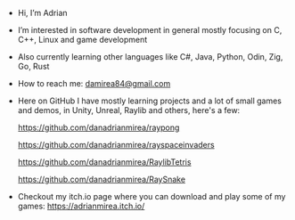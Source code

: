 - Hi, I’m Adrian
- I’m interested in software development in general mostly focusing on C, C++, Linux and game development
- Also currently learning other languages like C#, Java, Python, Odin, Zig, Go, Rust
- How to reach me: damirea84@gmail.com
- Here on GitHub I have mostly learning projects and a lot of small games and demos, in Unity, Unreal, Raylib and others, here's a few:
 
  https://github.com/danadrianmirea/raypong
  
  https://github.com/danadrianmirea/rayspaceinvaders
  
  https://github.com/danadrianmirea/RaylibTetris
  
  https://github.com/danadrianmirea/RaySnake
  
- Checkout my itch.io page where you can download and play some of my games: https://adrianmirea.itch.io/

